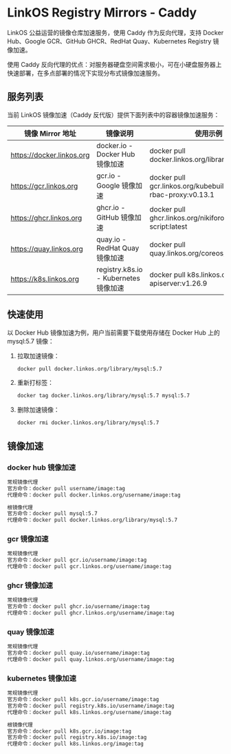 # LinkOS Registry Mirrors - Caddy

LinkOS 公益运营的镜像仓库加速服务，使用 Caddy 作为反向代理，支持 Docker Hub、Google GCR、GitHub GHCR、RedHat Quay、Kubernetes Registry 镜像加速。

使用 Caddy 反向代理的优点：对服务器硬盘空间需求极小，可在小硬盘服务器上快速部署，在多点部署的情况下实现分布式镜像加速服务。



## 服务列表

当前 LinkOS 镜像加速（Caddy 反代版）提供下面列表中的容器镜像加速服务：

| 镜像 Mirror 地址          | 镜像说明                              | 使用示例                                                     |
| ------------------------- | ------------------------------------- | ------------------------------------------------------------ |
| https://docker.linkos.org | docker.io - Docker Hub 镜像加速       | docker pull docker.linkos.org/library/mysql:5.7              |
| https://gcr.linkos.org    | gcr.io - Google 镜像加速              | docker pull gcr.linkos.org/kubebuilder/kube-rbac-proxy:v0.13.1 |
| https://ghcr.linkos.org   | ghcr.io - GitHub 镜像加速             | docker pull ghcr.linkos.org/nikiforovall/dotnet-script:latest |
| https://quay.linkos.org   | quay.io - RedHat Quay 镜像加速        | docker pull quay.linkos.org/coreos/etcd:v3.4.11              |
| https://k8s.linkos.org    | registry.k8s.io - Kubernetes 镜像加速 | docker pull k8s.linkos.org/kube-apiserver:v1.26.9            |



## 快速使用

以 Docker Hub 镜像加速为例，用户当前需要下载使用存储在 Docker Hub 上的 mysql:5.7 镜像：

1. 拉取加速镜像：

   ```bash
   docker pull docker.linkos.org/library/mysql:5.7
   ```

2. 重新打标签：

   ```bash
   docker tag docker.linkos.org/library/mysql:5.7 mysql:5.7
   ```

3. 删除加速镜像：

   ```bash
   docker rmi docker.linkos.org/library/mysql:5.7
   ```



## 镜像加速

### docker hub 镜像加速

```bash
常规镜像代理
官方命令：docker pull username/image:tag
代理命令：docker pull docker.linkos.org/username/image:tag

根镜像代理
官方命令：docker pull mysql:5.7
代理命令：docker pull docker.linkos.org/library/mysql:5.7
```



### gcr 镜像加速

```bash
常规镜像代理
官方命令：docker pull gcr.io/username/image:tag
代理命令：docker pull gcr.linkos.org/username/image:tag
```



### ghcr 镜像加速

```bash
常规镜像代理
官方命令：docker pull ghcr.io/username/image:tag
代理命令：docker pull ghcr.linkos.org/username/image:tag
```



### quay 镜像加速

```bash
常规镜像代理
官方命令：docker pull quay.io/username/image:tag
代理命令：docker pull quay.linkos.org/username/image:tag
```



### kubernetes 镜像加速

```bash
常规镜像代理
官方命令：docker pull k8s.gcr.io/username/image:tag
官方命令：docker pull registry.k8s.io/username/image:tag
代理命令：docker pull k8s.linkos.org/username/image:tag

根镜像代理
官方命令：docker pull k8s.gcr.io/image:tag
官方命令：docker pull registry.k8s.io/image:tag
代理命令：docker pull k8s.linkos.org/image:tag
```
